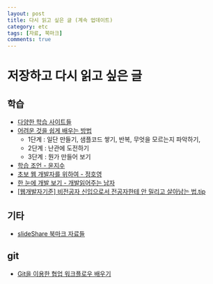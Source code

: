 ```yaml
---
layout: post
title: 다시 읽고 싶은 글 (계속 업데이트)
category: etc
tags: [자료, 북마크]
comments: true
---
```


# 저장하고 다시 읽고 싶은 글


## 학습
- [다양한 학습 사이트들](https://github.com/honux77/practice/wiki/learn)
- [어려운 것을 쉽게 배우는 방법](http://www.moreagile.net/2016/02/learning-new-stuff.html)
  - 1단계 : 일단 만들기, 샘플코드 쌓기, 반복, 무엇을 모르는지 파악하기,
  - 2단계 : 난관에 도전하기
  - 3단계 : 뭔가 만들어 보기
- [학습 조언 - 윤지수](https://github.com/nigayo/education/blob/master/learning/afterWhite.md)
- [초보 웹 개발자를 위하여 - 정호영](https://github.com/honux77/practice/wiki/web-developer)
- [한 눈에 개발 보기 - 개발읽어주는 남자](https://brunch.co.kr/@imagineer/58)
- [[웹개발자기준] 비전공자 신입으로서 전공자한테 안 밀리고 살아남는 법.tip](http://okky.kr/article/372485)

## 기타
- [slideShare 북마크 자료들](https://www.slideshare.net/HyunjooLEE38/clipboards/read-again)

## git
- [Git을 이용한 협업 워크플로우 배우기](http://blog.appkr.kr/learn-n-think/comparing-workflows/)

